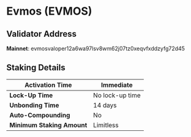 # Evmos (EVMOS)

## **Validator Address**

**Mainnet**: evmosvaloper12a6wa97lsv8wm62j07tz0xeqvfxddzyfg72d45

## Staking Details

| **Activation Time**        | Immediate       |
| -------------------------- | --------------- |
| **Lock-Up Time**           | No lock-up time |
| **Unbonding Time**         | 14 days         |
| **Auto-Compounding**       | No              |
| **Minimum Staking Amount** | Limitless       |

